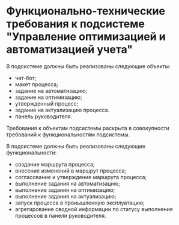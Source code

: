# Функционально-технические требования к подсистеме "Управление оптимизацией и автоматизацией учета"

В подсистеме должны быть реализованы следующие объекты:
- чат-бот;
- макет процесса;
- задание на автоматизацию;
- задание на оптимизацию;
- утвержденный процесс;
- задание на актуализацию процесса.
- панель руководителя.

Требования к объектам подсистемы раскрыта в совокупности требований к функциональностям подсистемы.

В подсистеме должны быть реализованы следующие функциональности:
- создание маршрута процесса;
- внесение изменений в маршрут процесса;
- согласование и утверждение маршрута процесса;
- выполнение задания на автоматизацию;
- выполнение задания на оптимизацию;
- выполнение задания на актуализацию;
- запуск процесса в проиышленную эксплуатацию;
- агрегирование сводной информации по статусу выполнения процессов в панели руководителя.
